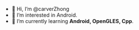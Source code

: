 - 👋 Hi, I’m @carverZhong
- 👀 I’m interested in Android.
- 🌱 I’m currently learning **Android, OpenGLES, Cpp**.

<!---
carverZhong/carverZhong is a ✨ special ✨ repository because its `README.md` (this file) appears on your GitHub profile.
You can click the Preview link to take a look at your changes.
--->
